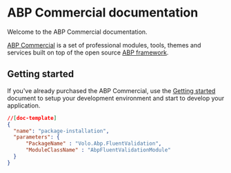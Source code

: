 # ABP Commercial documentation

Welcome to the ABP Commercial documentation.

[ABP Commercial](https://commercial.abp.io/) is a set of professional modules, tools, themes and services built on top of the open source [ABP framework](https://abp.io/).

## Getting started

If you've already purchased the ABP Commercial, use the [Getting started](getting-started.md) document to setup your development environment and start to develop your application.

````json
//[doc-template]
{
  "name": "package-installation",
  "parameters": {
      "PackageName" : "Volo.Abp.FluentValidation",
	  "ModuleClassName" : "AbpFluentValidationModule"
  }
}
````

